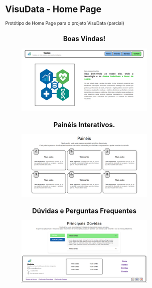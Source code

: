 # VisuData - Home Page

Protótipo de Home Page para o projeto VisuData (parcial)

<h2 align="center">Boas Vindas!</h2>
<p align="center">
    <img src="./image/home1.png" width="400" height="200"/>
</p>

<h2 align="center">Painéis Interativos.</h2>
<p align="center">
    <img src="./image/home2.png" width="400" height="200"/>
</p>

<h2 align="center"> Dúvidas e Perguntas Frequentes</h2>
<p align="center">
    <img src="./image/home3.png" width="400" height="200"/>
</p>
